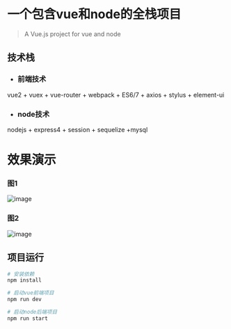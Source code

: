 # 一个包含vue和node的全栈项目

> A Vue.js project for vue and node

## 技术栈
* ### 前端技术
vue2 + vuex + vue-router + webpack + ES6/7 + axios + stylus + element-ui
* ### node技术
nodejs + express4 + session + sequelize +mysql

# 效果演示


### 图1
![image](https://github.com/zhuangyanyan/my-vue/raw/master/screenshots/1.png)


### 图2
![image](https://github.com/zhuangyanyan/my-vue/raw/master/screenshots/2.png)

## 项目运行

``` bash
# 安装依赖
npm install

# 启动vue前端项目
npm run dev

# 启动node后端项目
npm run start



